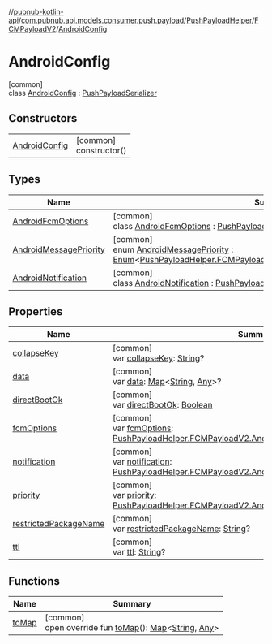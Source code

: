 //[pubnub-kotlin-api](../../../../../index.md)/[com.pubnub.api.models.consumer.push.payload](../../../index.md)/[PushPayloadHelper](../../index.md)/[FCMPayloadV2](../index.md)/[AndroidConfig](index.md)

# AndroidConfig

[common]\
class [AndroidConfig](index.md) : [PushPayloadSerializer](../../../-push-payload-serializer/index.md)

## Constructors

| | |
|---|---|
| [AndroidConfig](-android-config.md) | [common]<br>constructor() |

## Types

| Name | Summary |
|---|---|
| [AndroidFcmOptions](-android-fcm-options/index.md) | [common]<br>class [AndroidFcmOptions](-android-fcm-options/index.md) : [PushPayloadSerializer](../../../-push-payload-serializer/index.md) |
| [AndroidMessagePriority](-android-message-priority/index.md) | [common]<br>enum [AndroidMessagePriority](-android-message-priority/index.md) : [Enum](https://kotlinlang.org/api/latest/jvm/stdlib/kotlin/-enum/index.html)&lt;[PushPayloadHelper.FCMPayloadV2.AndroidConfig.AndroidMessagePriority](-android-message-priority/index.md)&gt; |
| [AndroidNotification](-android-notification/index.md) | [common]<br>class [AndroidNotification](-android-notification/index.md) : [PushPayloadSerializer](../../../-push-payload-serializer/index.md) |

## Properties

| Name | Summary |
|---|---|
| [collapseKey](collapse-key.md) | [common]<br>var [collapseKey](collapse-key.md): [String](https://kotlinlang.org/api/latest/jvm/stdlib/kotlin/-string/index.html)? |
| [data](data.md) | [common]<br>var [data](data.md): [Map](https://kotlinlang.org/api/latest/jvm/stdlib/kotlin.collections/-map/index.html)&lt;[String](https://kotlinlang.org/api/latest/jvm/stdlib/kotlin/-string/index.html), [Any](https://kotlinlang.org/api/latest/jvm/stdlib/kotlin/-any/index.html)&gt;? |
| [directBootOk](direct-boot-ok.md) | [common]<br>var [directBootOk](direct-boot-ok.md): [Boolean](https://kotlinlang.org/api/latest/jvm/stdlib/kotlin/-boolean/index.html) |
| [fcmOptions](fcm-options.md) | [common]<br>var [fcmOptions](fcm-options.md): [PushPayloadHelper.FCMPayloadV2.AndroidConfig.AndroidFcmOptions](-android-fcm-options/index.md)? |
| [notification](notification.md) | [common]<br>var [notification](notification.md): [PushPayloadHelper.FCMPayloadV2.AndroidConfig.AndroidNotification](-android-notification/index.md)? |
| [priority](priority.md) | [common]<br>var [priority](priority.md): [PushPayloadHelper.FCMPayloadV2.AndroidConfig.AndroidMessagePriority](-android-message-priority/index.md) |
| [restrictedPackageName](restricted-package-name.md) | [common]<br>var [restrictedPackageName](restricted-package-name.md): [String](https://kotlinlang.org/api/latest/jvm/stdlib/kotlin/-string/index.html)? |
| [ttl](ttl.md) | [common]<br>var [ttl](ttl.md): [String](https://kotlinlang.org/api/latest/jvm/stdlib/kotlin/-string/index.html)? |

## Functions

| Name | Summary |
|---|---|
| [toMap](to-map.md) | [common]<br>open override fun [toMap](to-map.md)(): [Map](https://kotlinlang.org/api/latest/jvm/stdlib/kotlin.collections/-map/index.html)&lt;[String](https://kotlinlang.org/api/latest/jvm/stdlib/kotlin/-string/index.html), [Any](https://kotlinlang.org/api/latest/jvm/stdlib/kotlin/-any/index.html)&gt; |
